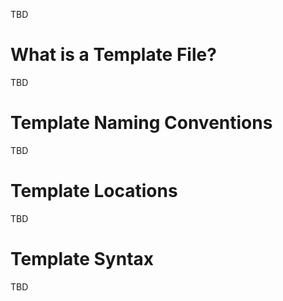 
TBD

# What is a Template File?
TBD

# Template Naming Conventions
TBD

 
# Template Locations
TBD

# Template Syntax
TBD

